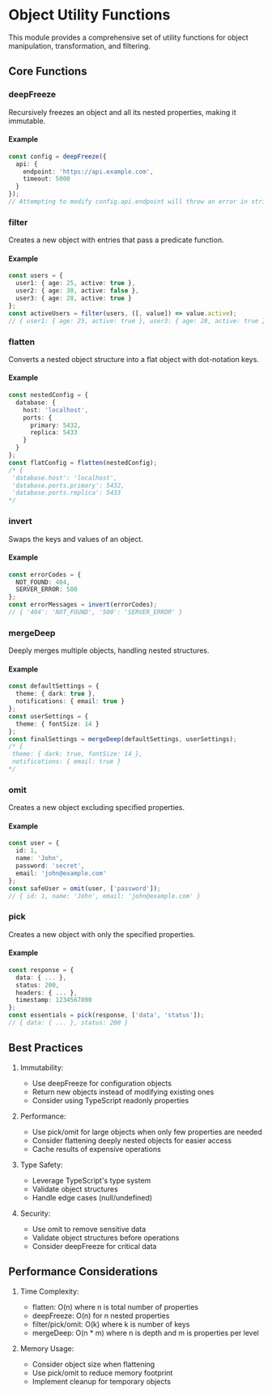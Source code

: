 # Object Utility Functions

This module provides a comprehensive set of utility functions for object manipulation, transformation, and filtering.

## Core Functions

### deepFreeze
Recursively freezes an object and all its nested properties, making it immutable.

#### Example
```typescript
const config = deepFreeze({
  api: {
    endpoint: 'https://api.example.com',
    timeout: 5000
  }
});
// Attempting to modify config.api.endpoint will throw an error in strict mode
```

### filter
Creates a new object with entries that pass a predicate function.

#### Example
```typescript
const users = {
  user1: { age: 25, active: true },
  user2: { age: 30, active: false },
  user3: { age: 28, active: true }
};
const activeUsers = filter(users, ([, value]) => value.active);
// { user1: { age: 25, active: true }, user3: { age: 28, active: true } }
```

### flatten
Converts a nested object structure into a flat object with dot-notation keys.

#### Example
```typescript
const nestedConfig = {
  database: {
    host: 'localhost',
    ports: {
      primary: 5432,
      replica: 5433
    }
  }
};
const flatConfig = flatten(nestedConfig);
/* {
 'database.host': 'localhost',
 'database.ports.primary': 5432,
 'database.ports.replica': 5433
*/
```

### invert
Swaps the keys and values of an object.

#### Example
```typescript
const errorCodes = {
  NOT_FOUND: 404,
  SERVER_ERROR: 500
};
const errorMessages = invert(errorCodes);
// { '404': 'NOT_FOUND', '500': 'SERVER_ERROR' }
```

### mergeDeep
Deeply merges multiple objects, handling nested structures.

#### Example
```typescript
const defaultSettings = {
  theme: { dark: true },
  notifications: { email: true }
};
const userSettings = {
  theme: { fontSize: 14 }
};
const finalSettings = mergeDeep(defaultSettings, userSettings);
/* {
 theme: { dark: true, fontSize: 14 },
 notifications: { email: true }
*/ 
```

### omit
Creates a new object excluding specified properties.

#### Example
```typescript
const user = {
  id: 1,
  name: 'John',
  password: 'secret',
  email: 'john@example.com'
};
const safeUser = omit(user, ['password']);
// { id: 1, name: 'John', email: 'john@example.com' }
```

### pick
Creates a new object with only the specified properties.

#### Example
```typescript
const response = {
  data: { ... },
  status: 200,
  headers: { ... },
  timestamp: 1234567890
};
const essentials = pick(response, ['data', 'status']);
// { data: { ... }, status: 200 }
```

## Best Practices

1. Immutability:
   - Use deepFreeze for configuration objects
   - Return new objects instead of modifying existing ones
   - Consider using TypeScript readonly properties

2. Performance:
   - Use pick/omit for large objects when only few properties are needed
   - Consider flattening deeply nested objects for easier access
   - Cache results of expensive operations

3. Type Safety:
   - Leverage TypeScript's type system
   - Validate object structures
   - Handle edge cases (null/undefined)

4. Security:
   - Use omit to remove sensitive data
   - Validate object structures before operations
   - Consider deepFreeze for critical data

## Performance Considerations

1. Time Complexity:
   - flatten: O(n) where n is total number of properties
   - deepFreeze: O(n) for n nested properties
   - filter/pick/omit: O(k) where k is number of keys
   - mergeDeep: O(n * m) where n is depth and m is properties per level

2. Memory Usage:
   - Consider object size when flattening
   - Use pick/omit to reduce memory footprint
   - Implement cleanup for temporary objects